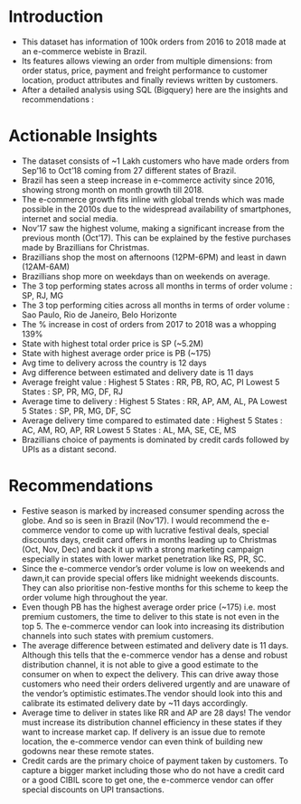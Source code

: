 # Introduction
- This dataset has information of 100k orders from 2016 to 2018 made at an e-commerce webiste in Brazil. 
- Its features allows viewing an order from multiple dimensions: from order status, price, payment and freight performance to customer location, product attributes and finally reviews written by customers.
- After a detailed analysis using SQL (Bigquery) here are the insights and recommendations : 

# Actionable Insights 
- The dataset consists of ~1 Lakh customers who have made orders from Sep’16 to Oct’18 coming from 27 different states of Brazil.
- Brazil has seen a steep increase in e-commerce activity since 2016, showing strong month on month growth till 2018. 
- The e-commerce growth fits inline with global trends which was made possible in the 2010s due to the widespread availability of smartphones, internet and social media.
- Nov’17 saw the highest volume, making a significant increase from the previous month (Oct’17). This can be explained by the festive purchases made by Brazillians for Christmas.
- Brazillians shop the most on afternoons (12PM-6PM) and least in dawn (12AM-6AM) 
- Brazillians shop more on weekdays than on weekends on average.
- The 3 top performing states across all months in terms of order volume  : SP, RJ, MG
- The 3 top performing cities across all months in terms of order volume  : Sao Paulo, Rio de Janeiro, Belo Horizonte
- The % increase in cost of orders from 2017 to 2018 was a whopping 139%
- State with highest total order price is SP (~5.2M)
- State with highest average order price is PB (~175)
- Avg time to delivery across the country is 12 days
- Avg difference between estimated and delivery date is 11 days
- Average freight value :
Highest 5 States : RR, PB, RO, AC, PI
Lowest 5  States : SP, PR, MG, DF, RJ
- Average time to delivery :
Highest 5 States : RR, AP, AM, AL, PA
Lowest 5  States : SP, PR, MG, DF, SC
- Average delivery time compared to estimated date :
Highest 5 States : AC, AM, RO, AP, RR
Lowest 5  States : AL, MA, SE, CE, MS
- Brazillians choice of payments is dominated by credit cards followed by UPIs as a distant second.
# Recommendations
- Festive season is marked by increased consumer spending across the globe. And so is seen in Brazil (Nov’17). I would recommend the e-commerce vendor to come up with lucrative festival deals, special discounts days, credit card offers in months leading up to Christmas (Oct, Nov, Dec)  and back it up with a strong marketing campaign especially in states with lower market penetration like RS, PR, SC.
- Since the e-commerce vendor’s order volume is low on weekends and dawn,it can provide special offers like midnight weekends discounts. They can also prioritise non-festive months for this scheme to keep the order volume high throughout the year.
- Even though PB has the highest average order price (~175) i.e. most premium customers, the time to deliver to this state is not even in the top 5. The e-commerce vendor can look into increasing its distribution channels into such states with premium customers. 
- The average difference between estimated and delivery date is 11 days. Although this tells that the e-commerce vendor has a dense and robust distribution channel, it is not able to give a good estimate to the consumer on when to expect the delivery. This can drive away those customers who need their orders delivered urgently and are unaware of the vendor’s optimistic estimates.The  vendor should look into this and calibrate its estimated delivery date by ~11 days accordingly. 
- Average time to deliver in states like RR and AP are 28 days! The vendor must increase its distribution channel efficiency  in these states if they want to increase market cap. If delivery is an issue due to remote location, the  e-commerce vendor can even think of building new godowns near these remote states.
- Credit cards are the primary choice of payment taken by customers. To capture a bigger market including those who do not have a credit card or a good CIBIL score to get one, the e-commerce vendor can offer special discounts on UPI transactions.
